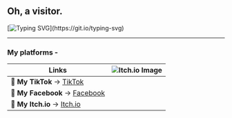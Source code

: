## Oh, a visitor.

[![Typing SVG](https://readme-typing-svg.herokuapp.com?font=Fira+Code&pause=1000&color=9F00FF&background=E7E8FF00&width=435&lines=Hay+There%2C+I+am+Depresso...;I+write+code+for+sheer+pleasure.)](https://git.io/typing-svg)

---
### My platforms -

| Links | ![Itch.io Image](https://img.itch.zone/aW1nLzE2ODAxNjMwLnBuZw==/315x250%23c/Q7qthF.png) |
|-------|----------------------------------------------------------------------------------|
| 🖤 **My TikTok** -> [TikTok](https://www.tiktok.com/@depressolofi5) | |
| 💙 **My Facebook** -> [Facebook](https://www.facebook.com/share/98qaCMS8J48ZCZRo) | |
| 💜 **My Itch.io** -> [Itch.io](https://depressolofi.itch.io) | |
